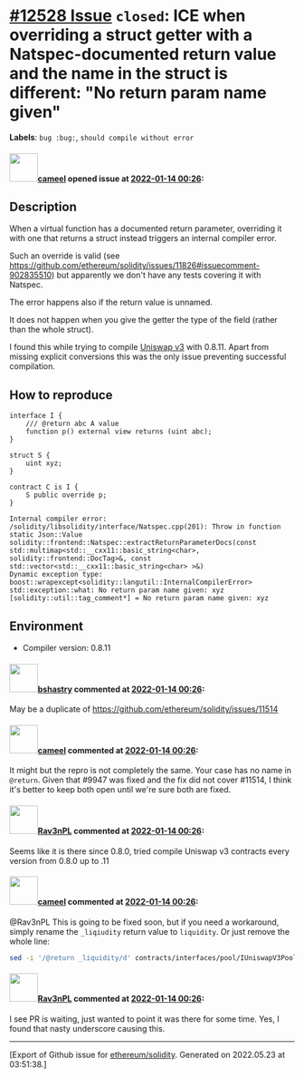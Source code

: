 # [\#12528 Issue](https://github.com/ethereum/solidity/issues/12528) `closed`: ICE when overriding a struct getter with a Natspec-documented return value and the name in the struct is different: "No return param name given"
**Labels**: `bug :bug:`, `should compile without error`


#### <img src="https://avatars.githubusercontent.com/u/137030?v=4" width="50">[cameel](https://github.com/cameel) opened issue at [2022-01-14 00:26](https://github.com/ethereum/solidity/issues/12528):

## Description
When a virtual function has a documented return parameter, overriding it with one that returns a struct instead triggers an internal compiler error.

Such an override is valid (see https://github.com/ethereum/solidity/issues/11826#issuecomment-902835510) but apparently we don't have any tests covering it with Natspec.

The error happens also if the return value is unnamed.

It does not happen when you give the getter the type of the field (rather than the whole struct).

I found this while trying to compile [Uniswap v3](https://github.com/Uniswap/v3-core) with 0.8.11. Apart from missing explicit conversions this was the only issue preventing successful compilation.

## How to reproduce
```solidity
interface I {
    /// @return abc A value
    function p() external view returns (uint abc);
}

struct S {
    uint xyz;
}

contract C is I {
    S public override p;
}
```
```
Internal compiler error:
/solidity/libsolidity/interface/Natspec.cpp(201): Throw in function static Json::Value solidity::frontend::Natspec::extractReturnParameterDocs(const std::multimap<std::__cxx11::basic_string<char>, solidity::frontend::DocTag>&, const std::vector<std::__cxx11::basic_string<char> >&)
Dynamic exception type: boost::wrapexcept<solidity::langutil::InternalCompilerError>
std::exception::what: No return param name given: xyz
[solidity::util::tag_comment*] = No return param name given: xyz
```

## Environment

- Compiler version: 0.8.11

#### <img src="https://avatars.githubusercontent.com/u/2388185?v=4" width="50">[bshastry](https://github.com/bshastry) commented at [2022-01-14 00:26](https://github.com/ethereum/solidity/issues/12528#issuecomment-1012943479):

May be a duplicate of https://github.com/ethereum/solidity/issues/11514

#### <img src="https://avatars.githubusercontent.com/u/137030?v=4" width="50">[cameel](https://github.com/cameel) commented at [2022-01-14 00:26](https://github.com/ethereum/solidity/issues/12528#issuecomment-1013518060):

It might but the repro is not completely the same. Your case has no name in `@return`. Given that #9947 was fixed and the fix did not cover #11514, I think it's better to keep both open until we're sure both are fixed.

#### <img src="https://avatars.githubusercontent.com/u/1094027?u=da1e3eb41645ef26500b6a7326a9aca303c3f0a0&v=4" width="50">[Rav3nPL](https://github.com/Rav3nPL) commented at [2022-01-14 00:26](https://github.com/ethereum/solidity/issues/12528#issuecomment-1014938989):

Seems like it is there since 0.8.0, tried compile Uniswap v3 contracts every version from 0.8.0 up to .11

#### <img src="https://avatars.githubusercontent.com/u/137030?v=4" width="50">[cameel](https://github.com/cameel) commented at [2022-01-14 00:26](https://github.com/ethereum/solidity/issues/12528#issuecomment-1014943036):

@Rav3nPL This is going to be fixed soon, but if you need a workaround, simply rename the `_liqiudity` return value to `liquidity`. Or just remove the whole line:
```bash
sed -i '/@return _liquidity/d' contracts/interfaces/pool/IUniswapV3PoolState.sol
```

#### <img src="https://avatars.githubusercontent.com/u/1094027?u=da1e3eb41645ef26500b6a7326a9aca303c3f0a0&v=4" width="50">[Rav3nPL](https://github.com/Rav3nPL) commented at [2022-01-14 00:26](https://github.com/ethereum/solidity/issues/12528#issuecomment-1014972753):

I see PR is waiting, just wanted to point it was there for some time.
Yes, I found that nasty underscore causing this.


-------------------------------------------------------------------------------



[Export of Github issue for [ethereum/solidity](https://github.com/ethereum/solidity). Generated on 2022.05.23 at 03:51:38.]
